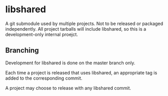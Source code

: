 libshared
=========

A git submodule used by multiple projects. Not to be released or packaged
independently. All project tarballs will include libshared, so this is a
development-only internal proejct.

Branching
---------

Development for libshared is done on the master branch only.

Each time a project is released that uses libshared, an appropriate tag is
added to the corresponding commit.

A project may choose to release with any libshared commit.

